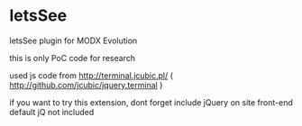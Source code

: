 letsSee
=======

letsSee plugin for MODX Evolution

this is only PoC code for research 

used js code from http://terminal.jcubic.pl/ ( http://github.com/jcubic/jquery.terminal )

if you want to try this extension, dont forget include jQuery on site front-end
default jQ not included
